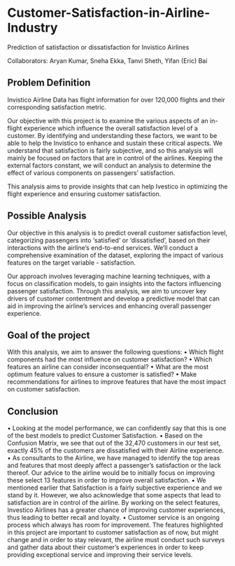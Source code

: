 # Customer-Satisfaction-in-Airline-Industry
Prediction of satisfaction or dissatisfaction for Invistico Airlines

Collaborators: Aryan Kumar, Sneha Ekka, Tanvi Sheth, Yifan (Eric) Bai

## Problem Definition

Invistico Airline Data has flight information for over 120,000 flights and their corresponding satisfaction metric.

Our objective with this project is to examine the various aspects of an in-flight experience which influence the overall satisfaction level of a customer. By identifying and understanding these factors, we want to be able to help the Invistico to enhance and sustain these critical aspects. We understand that satisfaction is fairly subjective, and so this analysis will mainly be focused on factors that are in control of the airlines. Keeping the external factors constant, we will conduct an analysis to determine the effect of various components on passengers’ satisfaction.

This analysis aims to provide insights that can help Ivestico in optimizing the flight experience and ensuring customer satisfaction.

## Possible Analysis

Our objective in this analysis is to predict overall customer satisfaction level, categorizing passengers into ‘satisfied’ or ‘dissatisfied’, based on their interactions with the airline’s end-to-end services. We’ll conduct a comprehensive examination of the dataset, exploring the impact of various features on the target variable - satisfaction.

Our approach involves leveraging machine learning techniques, with a focus on classification models, to gain insights into the factors influencing passenger satisfaction. Through this analysis, we aim to uncover key drivers of customer contentment and develop a predictive model that can aid in improving the airline’s services and enhancing overall passenger experience.

## Goal of the project

With this analysis, we aim to answer the following questions:
• Which flight components had the most influence on customer satisfaction?
• Which features an airline can consider inconsequential?
• What are the most optimum feature values to ensure a customer is satisfied?
• Make recommendations for airlines to improve features that have the most impact on customer satisfaction.

## Conclusion

• Looking at the model performance, we can confidently say that this is one of the best models to predict Customer Satisfaction.
• Based on the Confusion Matrix, we see that out of the 32,470 customers in our test set, exactly 45% of the customers are dissatisfied with their Airline experience.
• As consultants to the Airline, we have managed to identify the top areas and features that most deeply affect a passenger’s satisfaction or the lack thereof. Our advice to the airline would be to initially focus on improving these select 13 features in order to improve overall satisfaction.
• We mentioned earlier that Satisfaction is a fairly subjective experience and we stand by it. However, we also acknowledge that some aspects that lead to satisfaction are in control of the airline. By working on the select features, Investico Airlines has a greater chance of improving customer experiences, thus leading to better recall and loyalty.
• Customer service is an ongoing process which always has room for improvement. The features highlighted in this project are important to customer satisfaction as of now, but might change and in order to stay relevant, the airline must conduct such surveys and gather data about their customer’s experiences in order to keep providing exceptional service and improving their service levels.
